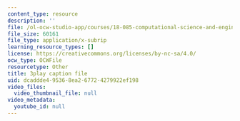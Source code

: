 ```yaml
---
content_type: resource
description: ''
file: /ol-ocw-studio-app/courses/18-085-computational-science-and-engineering-i-fall-2008/dcaddde495368ea267724279922ef198_hYaOtW4XY4.srt
file_size: 60161
file_type: application/x-subrip
learning_resource_types: []
license: https://creativecommons.org/licenses/by-nc-sa/4.0/
ocw_type: OCWFile
resourcetype: Other
title: 3play caption file
uid: dcaddde4-9536-8ea2-6772-4279922ef198
video_files:
  video_thumbnail_file: null
video_metadata:
  youtube_id: null
---
```

